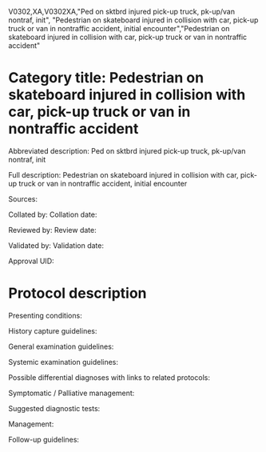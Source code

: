 V0302,XA,V0302XA,"Ped on sktbrd injured pick-up truck, pk-up/van nontraf, init", "Pedestrian on skateboard injured in collision with car, pick-up truck or van in nontraffic accident, initial encounter","Pedestrian on skateboard injured in collision with car, pick-up truck or van in nontraffic accident"
# Category title: Pedestrian on skateboard injured in collision with car, pick-up truck or van in nontraffic accident

Abbreviated description: Ped on sktbrd injured pick-up truck, pk-up/van nontraf, init

Full description: Pedestrian on skateboard injured in collision with car, pick-up truck or van in nontraffic accident, initial encounter

Sources:

Collated by:
Collation date:

Reviewed by:
Review date:

Validated by:
Validation date:

Approval UID:

# Protocol description

Presenting conditions:

History capture guidelines:

General examination guidelines:

Systemic examination guidelines:

Possible differential diagnoses with links to related protocols:

Symptomatic / Palliative management:

Suggested diagnostic tests:

Management:

Follow-up guidelines:
